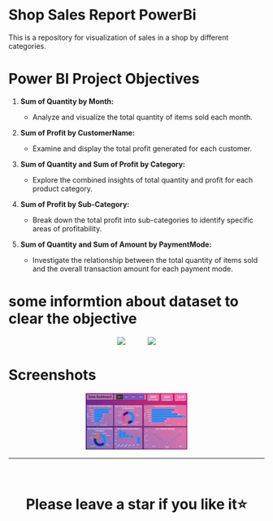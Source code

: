 # Shop Sales Report PowerBi
This is a repository for visualization of sales in a shop by different categories.
# Power BI Project Objectives

1. **Sum of Quantity by Month:**
   - Analyze and visualize the total quantity of items sold each month.

2. **Sum of Profit by CustomerName:**
   - Examine and display the total profit generated for each customer.

3. **Sum of Quantity and Sum of Profit by Category:**
   - Explore the combined insights of total quantity and profit for each product category.

4. **Sum of Profit by Sub-Category:**
   - Break down the total profit into sub-categories to identify specific areas of profitability.

5. **Sum of Quantity and Sum of Amount by PaymentMode:**
   - Investigate the relationship between the total quantity of items sold and the overall transaction amount for each payment mode.


# some informtion about dataset to clear the objective
<p align="center">
  <img src="Screenshots/Screenshot (233).png" width="200" hspace="20"/>
  <img src="Screenshots/Screenshot (234).png" width="200" hspace="20"/> 
</p>

# Screenshots
<p align="center">
    <img src="Sales-dashboard-shop.png" width="200" hspace="20"/>
</p>


<hr />
<br />

# <div align="center">Please leave a star if you like it⭐️</div>
